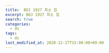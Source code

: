 ```yaml
---
title:  BOJ 1927 최소 힙
excerpt: BOJ 1927 최소 힙
search: true
categories: 
  - ds
tags: 
  - ds
last_modified_at: 2020-12-27T15:00:00+09:00
---
```

